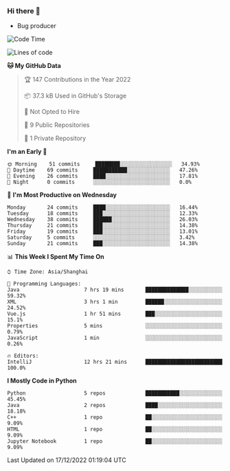 ### Hi there 👋
* Bug producer
<!--START_SECTION:waka-->
![Code Time](http://img.shields.io/badge/Code%20Time-842%20hrs%2037%20mins-blue)

![Lines of code](https://img.shields.io/badge/From%20Hello%20World%20I%27ve%20Written-34%20Thousand%20lines%20of%20code-blue)

**🐱 My GitHub Data** 

> 🏆 147 Contributions in the Year 2022
 > 
> 📦 37.3 kB Used in GitHub's Storage 
 > 
> 🚫 Not Opted to Hire
 > 
> 📜 9 Public Repositories 
 > 
> 🔑 1 Private Repository 
 > 
**I'm an Early 🐤** 

```text
🌞 Morning    51 commits     ████████░░░░░░░░░░░░░░░░░   34.93% 
🌆 Daytime    69 commits     ███████████░░░░░░░░░░░░░░   47.26% 
🌃 Evening    26 commits     ████░░░░░░░░░░░░░░░░░░░░░   17.81% 
🌙 Night      0 commits      ░░░░░░░░░░░░░░░░░░░░░░░░░   0.0%

```
📅 **I'm Most Productive on Wednesday** 

```text
Monday       24 commits     ████░░░░░░░░░░░░░░░░░░░░░   16.44% 
Tuesday      18 commits     ███░░░░░░░░░░░░░░░░░░░░░░   12.33% 
Wednesday    38 commits     ██████░░░░░░░░░░░░░░░░░░░   26.03% 
Thursday     21 commits     ███░░░░░░░░░░░░░░░░░░░░░░   14.38% 
Friday       19 commits     ███░░░░░░░░░░░░░░░░░░░░░░   13.01% 
Saturday     5 commits      ░░░░░░░░░░░░░░░░░░░░░░░░░   3.42% 
Sunday       21 commits     ███░░░░░░░░░░░░░░░░░░░░░░   14.38%

```


📊 **This Week I Spent My Time On** 

```text
⌚︎ Time Zone: Asia/Shanghai

💬 Programming Languages: 
Java                     7 hrs 19 mins       ██████████████░░░░░░░░░░░   59.32% 
XML                      3 hrs 1 min         ██████░░░░░░░░░░░░░░░░░░░   24.52% 
Vue.js                   1 hr 51 mins        ███░░░░░░░░░░░░░░░░░░░░░░   15.1% 
Properties               5 mins              ░░░░░░░░░░░░░░░░░░░░░░░░░   0.79% 
JavaScript               1 min               ░░░░░░░░░░░░░░░░░░░░░░░░░   0.26%

🔥 Editors: 
IntelliJ                 12 hrs 21 mins      █████████████████████████   100.0%

```

**I Mostly Code in Python** 

```text
Python                   5 repos             ███████████░░░░░░░░░░░░░░   45.45% 
Java                     2 repos             ████░░░░░░░░░░░░░░░░░░░░░   18.18% 
C++                      1 repo              ██░░░░░░░░░░░░░░░░░░░░░░░   9.09% 
HTML                     1 repo              ██░░░░░░░░░░░░░░░░░░░░░░░   9.09% 
Jupyter Notebook         1 repo              ██░░░░░░░░░░░░░░░░░░░░░░░   9.09%

```



 Last Updated on 17/12/2022 01:19:04 UTC
<!--END_SECTION:waka-->
